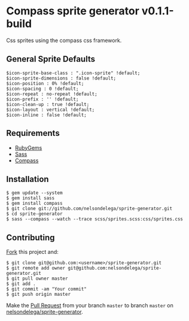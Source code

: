# Compass sprite generator v0.1.1-build

Css sprites using the compass css framework.

## General Sprite Defaults

    $icon-sprite-base-class : ".icon-sprite" !default;
    $icon-sprite-dimensions : false !default;
    $icon-position : 0% !default;
    $icon-spacing : 0 !default;
    $icon-repeat : no-repeat !default;
    $icon-prefix : '' !default;
    $icon-clean-up : true !default;
    $icon-layout : vertical !default;
    $icon-inline : false !default; 

## Requirements

* [RubyGems](https://rvm.io/rvm/install)
* [Sass](http://sass-lang.com)
* [Compass](http://compass-style.org)

## Installation
	$ gem update --system
	$ gem install sass
	$ gem install compass
    $ git clone git://github.com/nelsondelega/sprite-generator.git
    $ cd sprite-generator
    $ sass --compass --watch --trace scss/sprites.scss:css/sprites.css

## Contributing

[Fork](https://help.github.com/articles/fork-a-repo) this project and:

    $ git clone git@github.com:<username>/sprite-generator.git	
	$ git remote add owner git@github.com:nelsondelega/sprite-generator.git
    $ git pull owner master
    $ git add .
    $ git commit -am "Your commit"
    $ git push origin master

Make the [Pull Request](https://help.github.com/articles/using-pull-requests) from your branch `master` to branch `master` on [nelsondelega/sprite-generator](https://github.com/nelsondelega/sprite-generator).